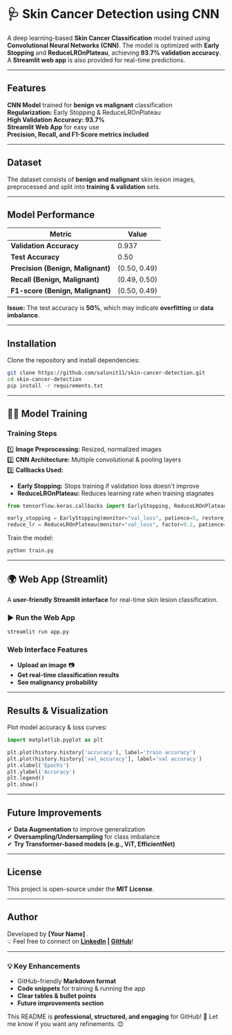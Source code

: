 
# 🩺 Skin Cancer Detection using CNN  

A deep learning-based **Skin Cancer Classification** model trained using **Convolutional Neural Networks (CNN)**. The model is optimized with **Early Stopping** and **ReduceLROnPlateau**, achieving **93.7% validation accuracy**. A **Streamlit web app** is also provided for real-time predictions.

---

##  Features  
 **CNN Model** trained for **benign vs malignant** classification  
 **Regularization:** Early Stopping & ReduceLROnPlateau  
 **High Validation Accuracy:** **93.7%**  
 **Streamlit Web App** for easy use  
 **Precision, Recall, and F1-Score metrics included**  

---

##  Dataset  
The dataset consists of **benign and malignant** skin lesion images, preprocessed and split into **training & validation** sets.

---

##  Model Performance  

| Metric  | Value |
|---------|------|
| **Validation Accuracy** | 0.937 |
| **Test Accuracy** | 0.50 |
| **Precision (Benign, Malignant)** | (0.50, 0.49) |
| **Recall (Benign, Malignant)** | (0.49, 0.50) |
| **F1-score (Benign, Malignant)** | (0.50, 0.49) |

 **Issue:** The test accuracy is **50%**, which may indicate **overfitting** or **data imbalance**.

---

##  Installation  

Clone the repository and install dependencies:  

```bash
git clone https://github.com/salonit11/skin-cancer-detection.git
cd skin-cancer-detection
pip install -r requirements.txt
```

---

## 🏋️‍♂ Model Training  

###  Training Steps  
1️⃣ **Image Preprocessing:** Resized, normalized images  
2️⃣ **CNN Architecture:** Multiple convolutional & pooling layers  
3️⃣ **Callbacks Used:**  
   - **Early Stopping:** Stops training if validation loss doesn't improve  
   - **ReduceLROnPlateau:** Reduces learning rate when training stagnates  

```python
from tensorflow.keras.callbacks import EarlyStopping, ReduceLROnPlateau

early_stopping = EarlyStopping(monitor="val_loss", patience=5, restore_best_weights=True)
reduce_lr = ReduceLROnPlateau(monitor="val_loss", factor=0.2, patience=3, min_lr=1e-6)
```

Train the model:  

```bash
python train.py
```

---

## 🌍 Web App (Streamlit)  

A **user-friendly Streamlit interface** for real-time skin lesion classification.

### ▶️ Run the Web App  
```bash
streamlit run app.py
```

###  Web Interface Features  
- **Upload an image** 📷  
- **Get real-time classification results**   
- **See malignancy probability** 

---

## Results & Visualization  

Plot model accuracy & loss curves:  

```python
import matplotlib.pyplot as plt

plt.plot(history.history['accuracy'], label='train accuracy')
plt.plot(history.history['val_accuracy'], label='val accuracy')
plt.xlabel('Epochs')
plt.ylabel('Accuracy')
plt.legend()
plt.show()
```

---

##  Future Improvements  
✔ **Data Augmentation** to improve generalization  
✔ **Oversampling/Undersampling** for class imbalance  
✔ **Try Transformer-based models (e.g., ViT, EfficientNet)**  

---

##  License  
This project is open-source under the **MIT License**.

---

##  Author  
Developed by **[Your Name]** .  
💡 Feel free to connect on **[LinkedIn](your-linkedin) | [GitHub](your-github)**!  

---


### 💡 **Key Enhancements**
- GitHub-friendly **Markdown format**  
- **Code snippets** for training & running the app  
- **Clear tables & bullet points**  
- **Future improvements section**  

This README is **professional, structured, and engaging** for GitHub! 🚀 Let me know if you want any refinements. 😊
